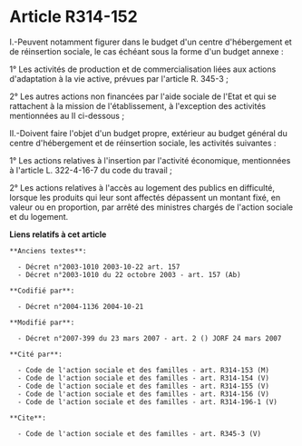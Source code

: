 # Article R314-152

I.-Peuvent notamment figurer dans le budget d'un centre d'hébergement et de réinsertion sociale, le cas échéant sous la forme
d'un budget annexe : 

1° Les activités de production et de commercialisation liées aux actions d'adaptation à la vie active, prévues par l'article
R. 345-3 ; 

2° Les autres actions non financées par l'aide sociale de l'Etat et qui se rattachent à la mission de l'établissement, à
l'exception des activités mentionnées au II ci-dessous ; 

II.-Doivent faire l'objet d'un budget propre, extérieur au budget général du centre d'hébergement et de réinsertion sociale,
les activités suivantes : 

1° Les actions relatives à l'insertion par l'activité économique, mentionnées à l'article L. 322-4-16-7 du code du travail ; 

2° Les actions relatives à l'accès au logement des publics en difficulté, lorsque les produits qui leur sont affectés
dépassent un montant fixé, en valeur ou en proportion, par arrêté des ministres chargés de l'action sociale et du logement.

**Liens relatifs à cet article**

	**Anciens textes**:

	  - Décret n°2003-1010 2003-10-22 art. 157
	  - Décret n°2003-1010 du 22 octobre 2003 - art. 157 (Ab)

	**Codifié par**:

	  - Décret n°2004-1136 2004-10-21

	**Modifié par**:

	  - Décret n°2007-399 du 23 mars 2007 - art. 2 () JORF 24 mars 2007

	**Cité par**:

	  - Code de l'action sociale et des familles - art. R314-153 (M)
	  - Code de l'action sociale et des familles - art. R314-154 (V)
	  - Code de l'action sociale et des familles - art. R314-155 (V)
	  - Code de l'action sociale et des familles - art. R314-156 (V)
	  - Code de l'action sociale et des familles - art. R314-196-1 (V)

	**Cite**:

	  - Code de l'action sociale et des familles - art. R345-3 (V)
